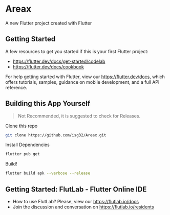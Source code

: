 # Areax

A new Flutter project created with Flutter

## Getting Started

A few resources to get you started if this is your first Flutter project:

- https://flutter.dev/docs/get-started/codelab
- https://flutter.dev/docs/cookbook

For help getting started with Flutter, view our
https://flutter.dev/docs, which offers tutorials,
samples, guidance on mobile development, and a full API reference.

## Building this App Yourself 

> Not Recommended, it is suggested to check for Releases.

Clone this repo

```bash
git clone https://github.com/isg32/Areax.git
```

Install Dependencies

```bash
flutter pub get
```

Build!

```bash
flutter build apk --verbose --release
```

## Getting Started: FlutLab - Flutter Online IDE

- How to use FlutLab? Please, view our https://flutlab.io/docs
- Join the discussion and conversation on https://flutlab.io/residents
